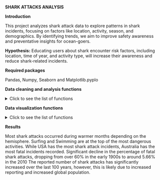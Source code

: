 **SHARK ATTACKS ANALYSIS** 

**Introduction**

This project analyzes shark attack data to explore patterns in shark incidents, focusing on factors like location, activity, season, and demographics. By identifying trends, we aim to improve safety awareness and preventative insights for ocean-goers.

**Hypothesis:**
Educating users about shark encounter risk factors, including location, time of year, and activity type, will increase their awareness and reduce shark-related incidents.


**Required packages**

Pandas, Numpy, Seaborn and Matplotlib.pyplo


**Data cleaning and analysis functions**

<details>
  <summary>Click to see the list of functions</summary>
  
  - The **clean_string()** function standardizes string values by retaining only numeric characters and hyphens, ensuring that non-numeric characters are removed.
    This approach helps in eliminating inconsistencies that may arise from text variations.
    
  - The **clean_dates2()** function standardizes date formats by removing unnecessary text, formatting spacing, and converting strings to datetime objects, which ensures consistency.
    Handling Techniques : Handling Missing and Irregular Values: Removes non-date rows by coercing invalid dates to NaT and dropping NaNs.
                          Filtering Rows: Drops records before 1900 for relevancy.
                          Consistency Checks: Validates that the year in the date matches the separate 'Year' column, filtering any mismatches.


  - The **clean_states()** function standardizes state names in a dataset by converting them to lowercase and correcting common misspellings. 
    It removes rows with missing state data and filters out states that appear five times or less, focusing on significant entries. Finally, 
    it formats the state names to title case for readability. This process enhances data quality and prepares it for accurate analysis.


  - The **clean_cols function()** streamlines the DataFrame by renaming and removing unnecessary columns, ensuring the data remains relevant and manageable for analysis.
    Handling Techniques: Column Renaming: The function renames the "Unnamed: 11" column to "Fatal," enhancing clarity in the dataset.
                         Column Removal: It drops irrelevant columns like "href formula" and "Case Number" to focus on essential information.
                         Duplicate Removal: The function eliminates duplicate rows, improving data integrity and ensuring each record is unique for accurate analysis.

 - The **clean_type()** standardizes the "Type" column by consolidating variations in naming conventions, particularly for the "Provoked" type.
    It simplifies the dataset by categorizing several ambiguous types into a single "Unknown" category, which enhances clarity and analysis.
    
 - **Clean_country()** function tidies the "Country" column by standardizing names and removing entries that do not represent actual countries.
    This ensures that the dataset accurately reflects the geographical origins of the entries.
    
 - **Hemisphere()** function enriches the DataFrame by adding a "Hemisphere" column based on the geographical location of each country. 
 - Handling Techniques: Mapping: A predefined dictionary maps each country to its respective hemisphere, ensuring consistent classification.
                        Default Handling: Countries not found in the dictionary are assigned a default value of "Na," allowing for easy identification of unclassified entries.
 - **The clean_sex()** function standardizes the "Sex" column to ensure consistency in gender representation within the dataset.
   
 - **Clean_age()**  standardizes various age representations in the dataset.
   Techniques: Uses .replace() for common age values and patterns.
               Strips whitespace and replaces invalid entries (e.g., "Middle age", "unknown") with NaN.
   
 - **Age_group()** function categorizes age into predefined groups.
   Techniques: Utilizes conditional logic to define age ranges, returning "Unknown" for NaN values.

- **Age_groups()** converts age to numeric and assigns age groups.
  Techniques: Applies the age_group function to each age value.

- **Add_month()** extracts the month from a date column.
  Techniques: Converts the "Date" column to datetime and creates a new "Month" column.
  
- **Assign_season()** determines the season based on the month and hemisphere.
  Techniques: Applies logic to assign seasons accordingly.

- **Add_season()** applies the assign_season function to create a "Season" column.
  Techniques: Utilizes .apply() for row-wise operations.

- **Clean_activity()** standardizes activity descriptions.
  Techniques: Converts text to lowercase and counts activity frequencies.
              Replaces infrequent activities with "unknown" and applies corrections.

- **Clean_fatal()** function standardizes fatality indicators.
  Techniques: Maps various representations of fatality status to a consistent format.
  
- **Cleaning()** function centralizes multiple cleaning functions into a single process.
  Techniques: Sequentially applies various cleaning functions to ensure data integrity across the dataset.


</details>

 **Data visualization functions**

<details>
  <summary>Click to see the list of functions</summary>

  Techniques Utilized - Functions groupby(), .agg(),, .pivot_table(), for grouping data, unstack(), .melt(), sort_values()            to prepare them for visualization
  Seaborn and matlplotlib.pyplot libraries, barplot and histplots for data visualization

  Example of functions we have used
  
  - **Grouped_month_hemisphere(df)** -  Analyzes shark activity by month and hemisphere. It groups data using groupby()and counts
    occurrences with .size(). The unstack() method pivots the DataFrame to create columns for each hemisphere, while .fillna(0) and
    .astype(int) ensure no missing values. The DataFrame is sorted and reshaped using .melt() for visualization, culminating in a
    bar plot via sns.barplot().
  - **Visualize_activity_sex_group()** function compares shark incident activities by gender. It groups data using groupby() and
    counts cases, sorting them by frequency. The DataFrame is reshaped for clarity with .melt(), and a bar chart is plotted using
    sns.barplot() for straightforward comparison.
  - **Grouped_decade_incidents(df)** analyzes shark incidents by decade, focusing on data from 1920 to 2010. It groups incidents
    using groupby() to count occurrences and visualizes the frequency of shark attacks per decade with sns.barplot(), revealing
    long-term trends.
  - **grouped_activity_year** code filters shark incident data for decades between 1920 and 2010, focusing on provoked and
    unprovoked types. It then groups the data by decade and type, counting incidents.

</details>

**Results**

Most shark attacks occurred during warmer months depending on the hemisphere.
Surfing and Swimming are at the top of the most dangerous activities.
While USA has the most shark attack incidents, Australia has the most fatal incidents recorded. 
Significant decline in the percentage of fatal shark attacks, dropping from over 60% in the early 1900s to around 5.66% in the 2010
The reported number of shark attacks has significantly increased over the last 100 years, however, this is likely due to increased reporting and increased global population.

